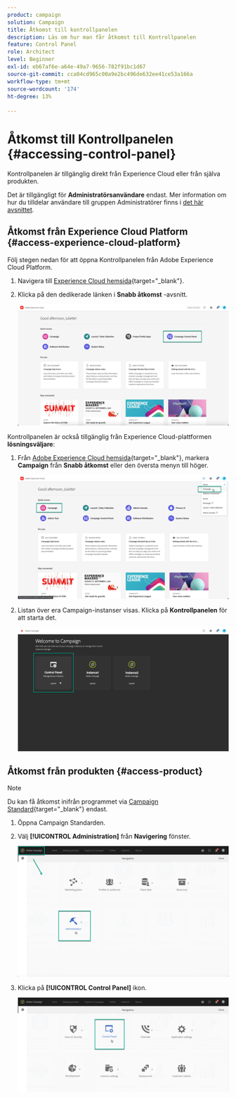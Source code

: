 ```yaml
---
product: campaign
solution: Campaign
title: Åtkomst till kontrollpanelen
description: Läs om hur man får åtkomst till Kontrollpanelen
feature: Control Panel
role: Architect
level: Beginner
exl-id: eb67af6e-a64e-49a7-9656-782f91bc1d67
source-git-commit: cca04cd965c00a9e2bc496de632ee41ce53a166a
workflow-type: tm+mt
source-wordcount: '174'
ht-degree: 13%

---
```


# Åtkomst till Kontrollpanelen {#accessing-control-panel}

Kontrollpanelen är tillgänglig direkt från Experience Cloud eller från själva produkten.

Det är tillgängligt för **Administratörsanvändare** endast. Mer information om hur du tilldelar användare till gruppen Administratörer finns i [det här avsnittet](../../discover/using/managing-permissions.md).

## Åtkomst från Experience Cloud Platform {#access-experience-cloud-platform}

Följ stegen nedan för att öppna Kontrollpanelen från Adobe Experience Cloud Platform.

1. Navigera till [Experience Cloud hemsida](https://experiencecloud.adobe.com/){target="_blank"}.

1. Klicka på den dedikerade länken i **Snabb åtkomst** -avsnitt.

   ![](assets/do-not-localize/quickaccess.png)

Kontrollpanelen är också tillgänglig från Experience Cloud-plattformen **lösningsväljare**:

1. Från [Adobe Experience Cloud hemsida](https://experiencecloud.adobe.com/){target="_blank"}, markera **Campaign** från **Snabb åtkomst** eller den översta menyn till höger.

   ![](assets/do-not-localize/control_panel_access1.png)

1. Listan över era Campaign-instanser visas. Klicka på **Kontrollpanelen** för att starta det.

   ![](assets/do-not-localize/control_panel_access2.png)

## Åtkomst från produkten {#access-product}

>[!NOTE]
>
>Du kan få åtkomst inifrån programmet via [Campaign Standard](https://experienceleague.adobe.com/docs/campaign-standard/using/campaign-standard-home.html?lang=sv){target="_blank"} endast.

1. Öppna Campaign Standarden.

1. Välj **[!UICONTROL Administration]** från **Navigering** fönster.

   ![](assets/control_panel_access3.png)

1. Klicka på **[!UICONTROL Control Panel]** ikon.

   ![](assets/control_panel_access4.png)
